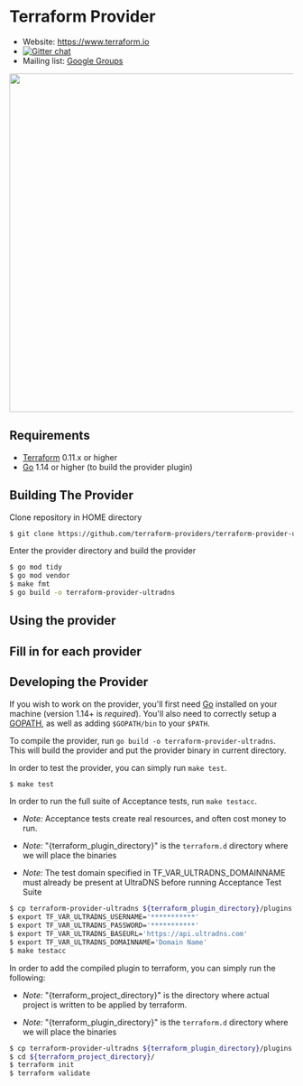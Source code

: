 Terraform Provider
==================

- Website: https://www.terraform.io
- [![Gitter chat](https://badges.gitter.im/hashicorp-terraform/Lobby.png)](https://gitter.im/hashicorp-terraform/Lobby)
- Mailing list: [Google Groups](http://groups.google.com/group/terraform-tool)

<img src="https://cdn.rawgit.com/hashicorp/terraform-website/master/content/source/assets/images/logo-hashicorp.svg" width="600px">

Requirements
------------

-	[Terraform](https://www.terraform.io/downloads.html) 0.11.x or higher
-	[Go](https://golang.org/doc/install) 1.14 or higher (to build the provider plugin)

Building The Provider
---------------------

Clone repository in HOME directory

```sh
$ git clone https://github.com/terraform-providers/terraform-provider-ultradns.git terraform-provider-ultradns
```

Enter the provider directory and build the provider

```sh
$ go mod tidy
$ go mod vendor
$ make fmt
$ go build -o terraform-provider-ultradns
```
Using the provider
----------------------
## Fill in for each provider

Developing the Provider
---------------------------

If you wish to work on the provider, you'll first need [Go](http://www.golang.org) installed on your machine (version 1.14+ is *required*). You'll also need to correctly setup a [GOPATH](http://golang.org/doc/code.html#GOPATH), as well as adding `$GOPATH/bin` to your `$PATH`.

To compile the provider, run `go build -o terraform-provider-ultradns`. This will build the provider and put the provider binary in current directory.


In order to test the provider, you can simply run `make test`.

```sh
$ make test
```

In order to run the full suite of Acceptance tests, run `make testacc`.

- *Note:* Acceptance tests create real resources, and often cost money to run.

- *Note:* "{terraform_plugin_directory}" is the `terraform.d` directory where we will place the binaries

- *Note:*  The test domain specified in TF_VAR_ULTRADNS_DOMAINNAME must already be present at UltraDNS before running Acceptance Test Suite

```sh
$ cp terraform-provider-ultradns ${terraform_plugin_directory}/plugins
$ export TF_VAR_ULTRADNS_USERNAME='***********'
$ export TF_VAR_ULTRADNS_PASSWORD='***********'
$ export TF_VAR_ULTRADNS_BASEURL='https://api.ultradns.com'
$ export TF_VAR_ULTRADNS_DOMAINNAME='Domain Name'
$ make testacc
```

In order to add the compiled plugin to terraform, you can simply run the following:

- *Note:* "{terraform_project_directory}" is the directory where actual project is written to be applied by terraform.


- *Note:* "{terraform_plugin_directory}" is the `terraform.d` directory where we will place the binaries
```sh
$ cp terraform-provider-ultradns ${terraform_plugin_directory}/plugins
$ cd ${terraform_project_directory}/
$ terraform init
$ terraform validate
```
